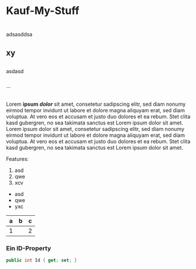 # Kauf-My-Stuff  <h1>

adsasddsa

## xy <h2>

asdasd

### 

...

###### <h6>

Lorem **ipsum** ***dolor*** sit amet, consetetur sadipscing elitr, sed diam nonumy eirmod tempor invidunt ut labore et dolore magna aliquyam erat, sed diam voluptua. At vero eos et accusam et justo duo dolores et ea rebum. Stet clita kasd gubergren, no sea takimata sanctus est Lorem ipsum dolor sit amet. Lorem ipsum dolor sit amet, consetetur sadipscing elitr, sed diam nonumy eirmod tempor invidunt ut labore et dolore magna aliquyam erat, sed diam voluptua. At vero eos et accusam et justo duo dolores et ea rebum. Stet clita kasd gubergren, no sea takimata sanctus est Lorem ipsum dolor sit amet.

Features:

1. asd
2. qwe
3. xcv

* asd
* qwe
* yxc

| a | b | c |
|---|---|---|
| 1 || 2    |

### Ein ID-Property

```C#
public int Id { get; set; }
```
